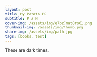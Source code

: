```yaml
---
layout: post
title: My Potato PC
subtitle: P A N
cover-img: /assets/img/e7bz7mat8rs61.png
thumbnail-img: /assets/img/thumb.png
share-img: /assets/img/path.jpg
tags: [books, test]
---
```


These are dark times.

